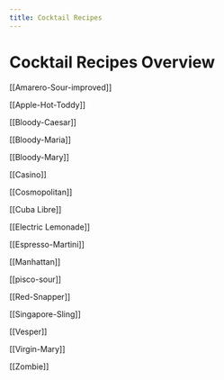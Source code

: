 ```yaml
---
title: Cocktail Recipes
---
```


# Cocktail Recipes Overview
[[Amarero-Sour-improved]]

[[Apple-Hot-Toddy]]

[[Bloody-Caesar]]

[[Bloody-Maria]]

[[Bloody-Mary]]

[[Casino]]

[[Cosmopolitan]]

[[Cuba Libre]]

[[Electric Lemonade]]

[[Espresso-Martini]]

[[Manhattan]]

[[pisco-sour]]

[[Red-Snapper]]

[[Singapore-Sling]]

[[Vesper]]

[[Virgin-Mary]]

[[Zombie]]